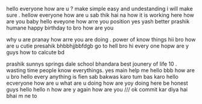 hello everyone how are u ?
make   simple  easy and undestanding 
 i will make sure .
hellow everyone how are u 
sab thik hai na 
how it is working here  how are you baby
hello eveyone how arre you position 
yes yash better prashik humane  happy birthday to bro
how are you 

why u are   pranay how arre you are doing . power of know things 
 hii bro how are u cutie
presahik bhbbhjjbbfdgb go to hell bro  hi every one hopw are y guys 
how to calcute bd 

prashik  sunnys springs dale school bhandara  best jounery of life 10 .
wasting time  people know everythings.
yes main help me  hello bbb
how are u bro 
hello every anything is fien sab bakwas karo tum bas karo  hello ecveryone how are u 
 what are u doing how are yoy doing here be honest guys  hello hello n
how are y again how are you  /// 
ok commit kar diya hai bhai m ne to
